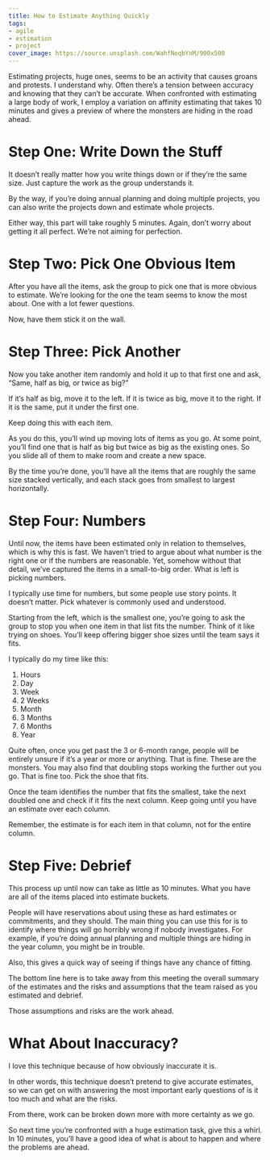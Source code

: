 ```yaml
---
title: How to Estimate Anything Quickly
tags:
- agile
- estimation
- project
cover_image: https://source.unsplash.com/WahfNoqbYnM/900x500
---
```

Estimating projects, huge ones, seems to be an activity that causes groans and protests. I understand why. Often there’s a tension between accuracy and knowing that they can’t be accurate. When confronted with estimating a large body of work, I employ a variation on affinity estimating that takes 10 minutes and gives a preview of where the monsters are hiding in the road ahead.

# Step One: Write Down the Stuff

It doesn’t really matter how you write things down or if they’re the same size. Just capture the work as the group understands it.

By the way, if you’re doing annual planning and doing multiple projects, you can also write the projects down and estimate whole projects.

Either way, this part will take roughly 5 minutes. Again, don’t worry about getting it all perfect. We’re not aiming for perfection.

# Step Two: Pick One Obvious Item

After you have all the items, ask the group to pick one that is more obvious to estimate. We’re looking for the one the team seems to know the most about. One with a lot fewer questions.

Now, have them stick it on the wall.

# Step Three: Pick Another

Now you take another item randomly and hold it up to that first one and ask, “Same, half as big, or twice as big?”

If it’s half as big, move it to the left. If it is twice as big, move it to the right. If it is the same, put it under the first one.

Keep doing this with each item.

As you do this, you’ll wind up moving lots of items as you go. At some point, you’ll find one that is half as big but twice as big as the existing ones. So you slide all of them to make room and create a new space.

By the time you’re done, you’ll have all the items that are roughly the same size stacked vertically, and each stack goes from smallest to largest horizontally.

# Step Four: Numbers

Until now, the items have been estimated only in relation to themselves, which is why this is fast. We haven’t tried to argue about what number is the right one or if the numbers are reasonable. Yet, somehow without that detail, we’ve captured the items in a small-to-big order. What is left is picking numbers.

I typically use time for numbers, but some people use story points. It doesn’t matter. Pick whatever is commonly used and understood.

Starting from the left, which is the smallest one, you’re going to ask the group to stop you when one item in that list fits the number. Think of it like trying on shoes. You’ll keep offering bigger shoe sizes until the team says it fits.

I typically do my time like this:

1. Hours
2. Day
3. Week
4. 2 Weeks
5. Month
6. 3 Months
7. 6 Months
8. Year

Quite often, once you get past the 3 or 6-month range, people will be entirely unsure if it’s a year or more or anything. That is fine. These are the monsters. You may also find that doubling stops working the further out you go. That is fine too. Pick the shoe that fits.

Once the team identifies the number that fits the smallest, take the next doubled one and check if it fits the next column. Keep going until you have an estimate over each column.

Remember, the estimate is for each item in that column, not for the entire column.

# Step Five: Debrief

This process up until now can take as little as 10 minutes. What you have are all of the items placed into estimate buckets.

People will have reservations about using these as hard estimates or commitments, and they should. The main thing you can use this for is to identify where things will go horribly wrong if nobody investigates. For example, if you’re doing annual planning and multiple things are hiding in the year column, you might be in trouble.

Also, this gives a quick way of seeing if things have any chance of fitting.

The bottom line here is to take away from this meeting the overall summary of the estimates and the risks and assumptions that the team raised as you estimated and debrief. 

Those assumptions and risks are the work ahead.

# What About Inaccuracy?

I love this technique because of how obviously inaccurate it is. 

In other words, this technique doesn’t pretend to give accurate estimates, so we can get on with answering the most important early questions of is it too much and what are the risks.

From there, work can be broken down more with more certainty as we go.

So next time you’re confronted with a huge estimation task, give this a whirl. In 10 minutes, you’ll have a good idea of what is about to happen and where the problems are ahead.